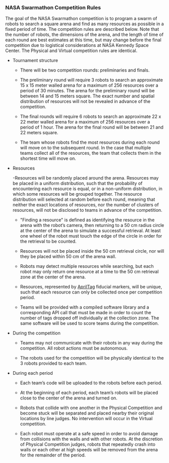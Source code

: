 ### NASA Swarmathon Competition Rules

The goal of the NASA Swarmathon competition is to program a swarm of robots to search a square arena and find as many resources as possible in a fixed period of time. The competition rules are described below. Note that the number of robots, the dimensions of the arena, and the length of time of each round are best estimates at this time, but may change before the final competition due to logistical considerations at NASA Kennedy Space Center. The Physical and Virtual competition rules are identical.

- Tournament structure

    - There will be two competition rounds: preliminaries and finals.

    - The preliminary round will require 3 robots to search an approximate 15 x 15 meter walled arena for a maximum of 256 resources over a period of 30 minutes. The arena for the preliminary round will be between 14 and 15 meters square. The exact number and spatial distribution of resources will not be revealed in advance of the competition.

    - The final rounds will require 6 robots to search an approximate 22 x 22 meter walled arena for a maximum of 256 resources over a period of 1 hour. The arena for the final round will be between 21 and 22 meters square.

    - The team whose robots find the most resources during each round will move on to the subsequent round. In the case that multiple teams collect all of the resources, the team that collects them in the shortest time will move on.

- Resources

    -Resources will be randomly placed around the arena. Resources may be placed in a uniform distribution, such that the probability of encountering each resource is equal, or in a non-uniform distribution, in which some resources will be grouped together. The resource distribution will selected at random before each round, meaning that neither the exact locations of resources, nor the number of clusters of resources, will not be disclosed to teams in advance of the competition.

    - "Finding a resource" is defined as identifying the resource in the arena with the robot’s camera, then returning to a 50 cm radius circle at the center of the arena to simulate a successful retrieval. At least one wheel of the robot must touch the edge of the circle in order for the retrieval to be counted.

    - Resources will not be placed inside the 50 cm retrieval circle, nor will they be placed within 50 cm of the arena wall.

    - Robots may detect multiple resources while searching, but each robot may only return one resource at a time to the 50 cm retrieval zone at the center of the arena.

    - Resources, represented by [AprilTag](https://april.eecs.umich.edu/wiki/index.php/AprilTags) fiducial markers, will be unique, such that each resource can only be collected once per competition period.

    - Teams will be provided with a compiled software library and a corresponding API call that must be made in order to count the number of tags dropped off individually at the collection zone. The same software will be used to score teams during the competition.

- During the competition

    - Teams may not communicate with their robots in any way during the competition. All robot actions must be autonomous.

    - The robots used for the competition will be physically identical to the 3 robots provided to each team.

- During each period

    - Each team’s code will be uploaded to the robots before each period.

    - At the beginning of each period, each team’s robots will be placed close to the center of the arena and turned on.

    - Robots that collide with one another in the Physical Competition and become stuck will be separated and placed nearby their original locations by line judges. No intervention will occur in the Virtual competition.

    - Each robot must operate at a safe speed in order to avoid damage from collisions with the walls and with other robots. At the discretion of Physical Competition judges, robots that repeatedly crash into walls or each other at high speeds will be removed from the arena for the remainder of the period.
